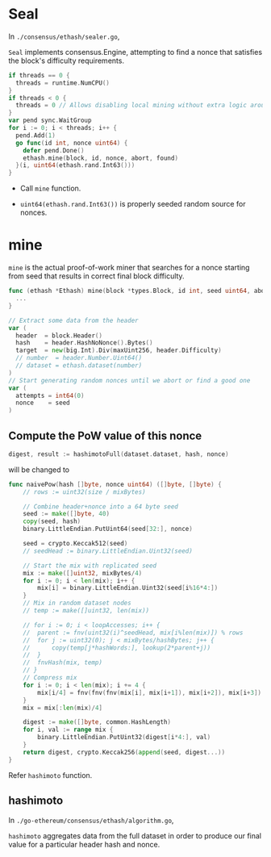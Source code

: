 # Seal

In `./consensus/ethash/sealer.go`,

`Seal` implements consensus.Engine, attempting to find a nonce that satisfies the block's difficulty requirements.

```go
if threads == 0 {
  threads = runtime.NumCPU()
}
if threads < 0 {
  threads = 0 // Allows disabling local mining without extra logic around local/remote
}
var pend sync.WaitGroup
for i := 0; i < threads; i++ {
  pend.Add(1)
  go func(id int, nonce uint64) {
    defer pend.Done()
    ethash.mine(block, id, nonce, abort, found)
  }(i, uint64(ethash.rand.Int63()))
}
```

* Call `mine` function.

* `uint64(ethash.rand.Int63())` is properly seeded random source for nonces.

# mine

`mine` is the actual proof-of-work miner that searches for a nonce starting from seed that results in correct final block difficulty.

```go
func (ethash *Ethash) mine(block *types.Block, id int, seed uint64, abort chan struct{}, found chan *types.Block) {
  ...
}
```

```go
// Extract some data from the header
var (
  header  = block.Header()
  hash    = header.HashNoNonce().Bytes()
  target  = new(big.Int).Div(maxUint256, header.Difficulty)
  // number  = header.Number.Uint64()
  // dataset = ethash.dataset(number)
)
// Start generating random nonces until we abort or find a good one
var (
  attempts = int64(0)
  nonce    = seed
)
```

## Compute the PoW value of this nonce

```go
digest, result := hashimotoFull(dataset.dataset, hash, nonce)
```

will be changed to

```go
func naivePow(hash []byte, nonce uint64) ([]byte, []byte) {
	// rows := uint32(size / mixBytes)

	// Combine header+nonce into a 64 byte seed
	seed := make([]byte, 40)
	copy(seed, hash)
	binary.LittleEndian.PutUint64(seed[32:], nonce)

	seed = crypto.Keccak512(seed)
	// seedHead := binary.LittleEndian.Uint32(seed)

	// Start the mix with replicated seed
	mix := make([]uint32, mixBytes/4)
	for i := 0; i < len(mix); i++ {
		mix[i] = binary.LittleEndian.Uint32(seed[i%16*4:])
	}
	// Mix in random dataset nodes
	// temp := make([]uint32, len(mix))

	// for i := 0; i < loopAccesses; i++ {
	// 	parent := fnv(uint32(i)^seedHead, mix[i%len(mix)]) % rows
	// 	for j := uint32(0); j < mixBytes/hashBytes; j++ {
	// 		copy(temp[j*hashWords:], lookup(2*parent+j))
	// 	}
	// 	fnvHash(mix, temp)
	// }
	// Compress mix
	for i := 0; i < len(mix); i += 4 {
		mix[i/4] = fnv(fnv(fnv(mix[i], mix[i+1]), mix[i+2]), mix[i+3])
	}
	mix = mix[:len(mix)/4]

	digest := make([]byte, common.HashLength)
	for i, val := range mix {
		binary.LittleEndian.PutUint32(digest[i*4:], val)
	}
	return digest, crypto.Keccak256(append(seed, digest...))
}
```

Refer `hashimoto` function.

## hashimoto

In `./go-ethereum/consensus/ethash/algorithm.go`,

`hashimoto` aggregates data from the full dataset in order to produce our final value for a particular header hash and nonce.
